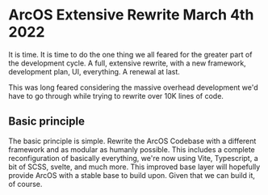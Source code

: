 # ArcOS Extensive Rewrite March 4th 2022
It is time. It is time to do the one thing we all feared for the greater part of the development cycle. A full, extensive rewrite, with a new framework, development plan, UI, everything. A renewal at last.

This was long feared considering the massive overhead development we'd have to go through while trying to rewrite over 10K lines of code.

## Basic principle
The basic principle is simple. Rewrite the ArcOS Codebase with a different framework and as modular as humanly possible. This includes a complete reconfiguration of basically everything, we're now using Vite, Typescript, a bit of SCSS, svelte, and much more. This improved base layer will hopefully provide ArcOS with a stable base to build upon. Given that we can build it, of course.
